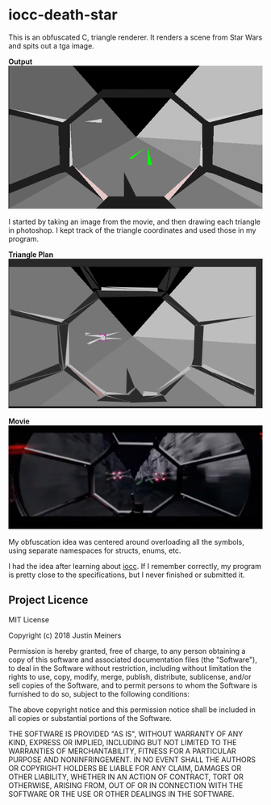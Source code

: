 # iocc-death-star

This is an obfuscated C, triangle renderer. It renders a scene from Star Wars and spits out a tga image.

**Output**
![output](screenshots/out.png)

I started by taking an image from the movie, and then drawing each triangle in photoshop. I kept track of the triangle coordinates and used those in my program.

**Triangle Plan**
![plan](screenshots/plan.png)

**Movie**
![movie](screenshots/movie.png)

My obfuscation idea was centered around overloading all the symbols, using separate namespaces for structs, enums, etc.

I had the idea after learning about [iocc](http://ioccc.org). If I remember correctly,
my program is pretty close to the specifications, but I never finished or submitted it.


## Project Licence

MIT License

Copyright (c) 2018 Justin Meiners

Permission is hereby granted, free of charge, to any person obtaining a copy of this software and associated documentation files (the "Software"), to deal in the Software without restriction, including without limitation the rights to use, copy, modify, merge, publish, distribute, sublicense, and/or sell copies of the Software, and to permit persons to whom the Software is furnished to do so, subject to the following conditions:

The above copyright notice and this permission notice shall be included in all copies or substantial portions of the Software.

THE SOFTWARE IS PROVIDED "AS IS", WITHOUT WARRANTY OF ANY KIND, EXPRESS OR IMPLIED, INCLUDING BUT NOT LIMITED TO THE WARRANTIES OF MERCHANTABILITY, FITNESS FOR A PARTICULAR PURPOSE AND NONINFRINGEMENT. IN NO EVENT SHALL THE AUTHORS OR COPYRIGHT HOLDERS BE LIABLE FOR ANY CLAIM, DAMAGES OR OTHER LIABILITY, WHETHER IN AN ACTION OF CONTRACT, TORT OR OTHERWISE, ARISING FROM, OUT OF OR IN CONNECTION WITH THE SOFTWARE OR THE USE OR OTHER DEALINGS IN THE SOFTWARE.



